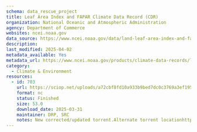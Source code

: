 ```yaml
---
schema: data_rescue_project 
title: Leaf Area Index and FAPAR Climate Data Record (CDR)
organization: National Oceanic and Atmospheric Administration
agency: Department of Commerce
websites: ncei.noaa.gov
data_source: https://www.ncei.noaa.gov/data/land-leaf-area-index-and-fapar/
description: 
last_modified: 2025-04-02
metadata_available: Yes
metadata_url: https://www.ncei.noaa.gov/products/climate-data-records/leaf-area-index-and-fapar
category:
  - Climate & Environment 
resources:
  - id: 703
    url: https://sciop.net/uploads/a72cbf8fd10a933b9bed7dc0c3769a3ef195c23a
    format: nc
    status: Finished
    size: 53.0
    download_date: 2025-03-31
    maintainer: DRP, SRC
    notes: New corrected/updated torrent.Alternate torrent locationhttps://academictorrents.com/details/a72cbf8fd10a933b9bed7dc0c3769a3ef195c23a
---
```

